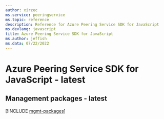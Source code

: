 ```yaml
---
author: xirzec
ms.service: peeringservice
ms.topic: reference
description: Reference for Azure Peering Service SDK for JavaScript
ms.devlang: javascript
title: Azure Peering Service SDK for JavaScript
ms.author: jeffish
ms.data: 07/22/2022
---
```

# Azure Peering Service SDK for JavaScript - latest

## Management packages - latest
[!INCLUDE [mgmt-packages](peering-service-mgmt-index.md)]